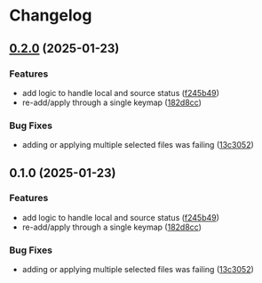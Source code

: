 # Changelog

## [0.2.0](https://github.com/abiencourt/lazychezmoi/compare/v0.1.0...v0.2.0) (2025-01-23)


### Features

* add logic to handle local and source status ([f245b49](https://github.com/abiencourt/lazychezmoi/commit/f245b49424cf827a6edf7c6e4a7d04351a2d6535))
* re-add/apply through a single keymap ([182d8cc](https://github.com/abiencourt/lazychezmoi/commit/182d8cc7036c4827f83aca5ae520e9c6016b5104))


### Bug Fixes

* adding or applying multiple selected files was failing ([13c3052](https://github.com/abiencourt/lazychezmoi/commit/13c3052f7b739f498080f780f1d2ba8f1ceb4216))

## 0.1.0 (2025-01-23)


### Features

* add logic to handle local and source status ([f245b49](https://github.com/abiencourt/lazychezmoi/commit/f245b49424cf827a6edf7c6e4a7d04351a2d6535))
* re-add/apply through a single keymap ([182d8cc](https://github.com/abiencourt/lazychezmoi/commit/182d8cc7036c4827f83aca5ae520e9c6016b5104))


### Bug Fixes

* adding or applying multiple selected files was failing ([13c3052](https://github.com/abiencourt/lazychezmoi/commit/13c3052f7b739f498080f780f1d2ba8f1ceb4216))
